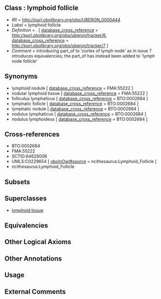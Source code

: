 
## Class : lymphoid follicle

 * *IRI* = http://purl.obolibrary.org/obo/UBERON_0000444
 * *Label* = lymphoid follicle
 * *Definition* = . [ [database_cross_reference](../../ef/oboInOwl#hasDbXref.md) = http://purl.obolibrary.org/obo/uberon/tracker/6, [database_cross_reference](../../ef/oboInOwl#hasDbXref.md) = http://purl.obolibrary.org/obo/uberon/tracker/7 ]
 * *Comment* = introducing part_of to 'cortex of lymph node' as in issue 7 introduces equivalencies; the part_of has instead been added to 'lymph node follicle'

## Synonyms

 * lymphoid nodule [ [database_cross_reference](../../ef/oboInOwl#hasDbXref.md) = FMA:55222 ]
 * nodular lymphoid tissue [ [database_cross_reference](../../ef/oboInOwl#hasDbXref.md) = FMA:55222 ]
 * folliculus lymphaticus [ [database_cross_reference](../../ef/oboInOwl#hasDbXref.md) = BTO:0002684 ]
 * lymphatic follicle [ [database_cross_reference](../../ef/oboInOwl#hasDbXref.md) = BTO:0002684 ]
 * lymphatic nodule [ [database_cross_reference](../../ef/oboInOwl#hasDbXref.md) = BTO:0002684 ]
 * nodulus lymphaticus [ [database_cross_reference](../../ef/oboInOwl#hasDbXref.md) = BTO:0002684 ]
 * nodulus lymphoideus [ [database_cross_reference](../../ef/oboInOwl#hasDbXref.md) = BTO:0002684 ]

## Cross-references

 * BTO:0002684
 * FMA:55222
 * SCTID:64626006
 * UMLS:C0229654 [ [oboInOwl#source](../../ce/oboInOwl#source.md) = ncithesaurus:Lymphoid_Follicle ]
 * ncithesaurus:Lymphoid_Follicle

## Subsets


## Superclasses

 * [lymphoid tissue](../../UBERON/44/UBERON_0001744.md)

## Equivalencies


## Other Logical Axioms


## Other Annotations


## Usage


## External Comments

